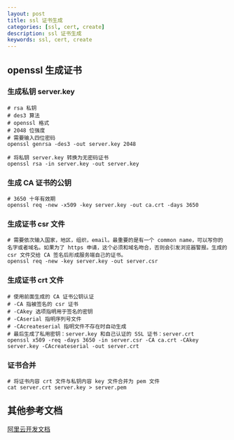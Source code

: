 ```yaml
---
layout: post
title: ssl 证书生成
categories: [ssl, cert, create]
description: ssl 证书生成
keywords: ssl, cert, create
---
```

## openssl 生成证书
### 生成私钥 server.key
``` shell
# rsa 私钥
# des3 算法
# openssl 格式
# 2048 位强度
# 需要输入四位密码
openssl genrsa -des3 -out server.key 2048

# 将私钥 server.key 转换为无密码证书
openssl rsa -in server.key -out server.key
```

### 生成 CA 证书的公钥
``` shell
# 3650 十年有效期
openssl req -new -x509 -key server.key -out ca.crt -days 3650
```

### 生成证书 csr 文件
``` shell
# 需要依次输入国家，地区，组织，email。最重要的是有一个 common name，可以写你的名字或者域名。如果为了 https 申请，这个必须和域名吻合，否则会引发浏览器警报。生成的 csr 文件交给 CA 签名后形成服务端自己的证书。
openssl req -new -key server.key -out server.csr
```

### 生成证书 crt 文件
``` shell
# 使用前面生成的 CA 证书公钥认证
# -CA 指被签名的 csr 证书
# -CAkey 选项指明用于签名的密钥
# -CAserial 指明序列号文件
# -CAcreateserial 指明文件不存在时自动生成
# 最后生成了私用密钥：server.key 和自己认证的 SSL 证书：server.crt
openssl x509 -req -days 3650 -in server.csr -CA ca.crt -CAkey server.key -CAcreateserial -out server.crt
```

### 证书合并
``` shell
# 将证书内容 crt 文件与私钥内容 key 文件合并为 pem 文件
cat server.crt server.key > server.pem
```

## 其他参考文档
[阿里云开发文档](https://help.aliyun.com/document_detail/85969.html?spm=a2c4g.11186623.6.764.216b5cf9U3AU6K)



